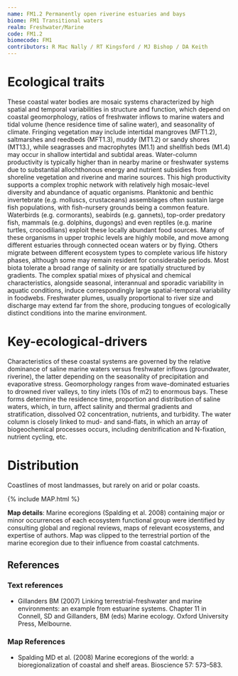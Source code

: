```yaml
---
name: FM1.2 Permanently open riverine estuaries and bays
biome: FM1 Transitional waters
realm: Freshwater/Marine
code: FM1.2
biomecode: FM1
contributors: R Mac Nally / RT Kingsford / MJ Bishop / DA Keith
---
```


# Ecological traits


These coastal water bodies are mosaic systems characterized by high spatial and temporal variabilities in structure and function, which depend on coastal geomorphology, ratios of freshwater inflows to marine waters and tidal volume (hence residence time of saline water), and seasonality of climate. Fringing vegetation may include intertidal mangroves (MFT1.2), saltmarshes and reedbeds (MFT1.3), muddy (MT1.2) or sandy shores (MT13.), while seagrasses and macrophytes (M1.1) and shellfish beds (M1.4) may occur in shallow intertidal and subtidal areas. Water-column productivity is typically higher than in nearby marine or freshwater systems due to substantial allochthonous energy and nutrient subsidies from shoreline vegetation and riverine and marine sources. This high productivity supports a complex trophic network with relatively high mosaic-level diversity and abundance of aquatic organisms. Planktonic and benthic invertebrate (e.g. molluscs, crustaceans) assemblages often sustain large fish populations, with fish-nursery grounds being a common feature. Waterbirds (e.g. cormorants), seabirds (e.g. gannets), top-order predatory fish, mammals (e.g. dolphins, dugongs) and even reptiles (e.g. marine turtles, crocodilians) exploit these locally abundant food sources. Many of these organisms in upper trophic levels are highly mobile, and move among different estuaries through connected ocean waters or by flying. Others migrate between different ecosystem types to complete various life history phases, although some may remain resident for considerable periods. Most biota tolerate a broad range of salinity or are spatially structured by gradients. The complex spatial mixes of physical and chemical characteristics, alongside seasonal, interannual and sporadic variability in aquatic conditions, induce correspondingly large spatial-temporal variability in foodwebs. Freshwater plumes, usually proportional to river size and discharge may extend far from the shore, producing tongues of ecologically distinct conditions into the marine environment.


# Key-ecological-drivers


Characteristics of these coastal systems are governed by the relative dominance of saline marine waters versus freshwater inflows (groundwater, riverine), the latter depending on the seasonality of precipitation and evaporative stress. Geomorphology ranges from wave-dominated estuaries to drowned river valleys, to tiny inlets (10s of m2) to enormous bays. These forms determine the residence time, proportion and distribution of saline waters, which, in turn, affect salinity and thermal gradients and stratification, dissolved O2 concentration, nutrients, and turbidity. The water column is closely linked to mud- and sand-flats, in which an array of biogeochemical processes occurs, including denitrification and N-fixation, nutrient cycling, etc.


# Distribution


Coastlines of most landmasses, but rarely on arid or polar coasts.


{% include MAP.html %}

**Map details**: Marine ecoregions (Spalding et al. 2008) containing major or minor occurrences of each ecosystem functional group were identified by consulting global and regional reviews, maps of relevant ecosystems, and expertise of authors. Map was clipped to the terrestrial portion of the marine ecoregion due to their influence from coastal catchments.

## References
### Text references
* Gillanders BM (2007) Linking terrestrial-freshwater and marine environments: an example from estuarine systems. Chapter 11 in Connell, SD and Gillanders, BM (eds) Marine ecology. Oxford University Press, Melbourne.
### Map References
* Spalding MD et al. (2008) Marine ecoregions of the world: a bioregionalization of coastal and shelf areas. Bioscience 57: 573–583.
